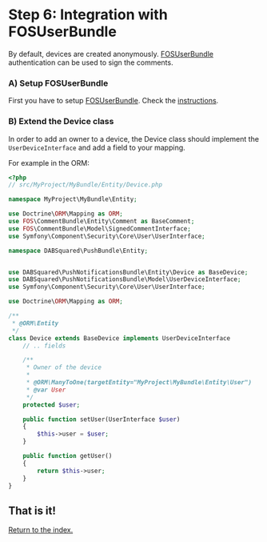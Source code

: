 Step 6: Integration with FOSUserBundle
======================================
By default, devices are created anonymously.
[FOSUserBundle](http://github.com/FriendsOfSymfony/FOSUserBundle)
authentication can be used to sign the comments.

### A) Setup FOSUserBundle
First you have to setup [FOSUserBundle](https://github.com/FriendsOfSymfony/FOSUserBundle). Check the [instructions](https://github.com/FriendsOfSymfony/FOSUserBundle/blob/master/Resources/doc/index.md).

### B) Extend the Device class
In order to add an owner to a device, the Device class should implement the
`UserDeviceInterface` and add a field to your mapping.

For example in the ORM:

``` php
<?php
// src/MyProject/MyBundle/Entity/Device.php

namespace MyProject\MyBundle\Entity;

use Doctrine\ORM\Mapping as ORM;
use FOS\CommentBundle\Entity\Comment as BaseComment;
use FOS\CommentBundle\Model\SignedCommentInterface;
use Symfony\Component\Security\Core\User\UserInterface;

namespace DABSquared\PushBundle\Entity;


use DABSquared\PushNotificationsBundle\Entity\Device as BaseDevice;
use DABSquared\PushNotificationsBundle\Model\UserDeviceInterface;
use Symfony\Component\Security\Core\User\UserInterface;

use Doctrine\ORM\Mapping as ORM;

/**
 * @ORM\Entity
 */
class Device extends BaseDevice implements UserDeviceInterface
    // .. fields

    /**
     * Owner of the device
     *
     * @ORM\ManyToOne(targetEntity="MyProject\MyBundle\Entity\User")
     * @var User
     */
    protected $user;

    public function setUser(UserInterface $user)
    {
        $this->user = $user;
    }

    public function getUser()
    {
        return $this->user;
    }
}
```

## That is it!
[Return to the index.](index.md)
